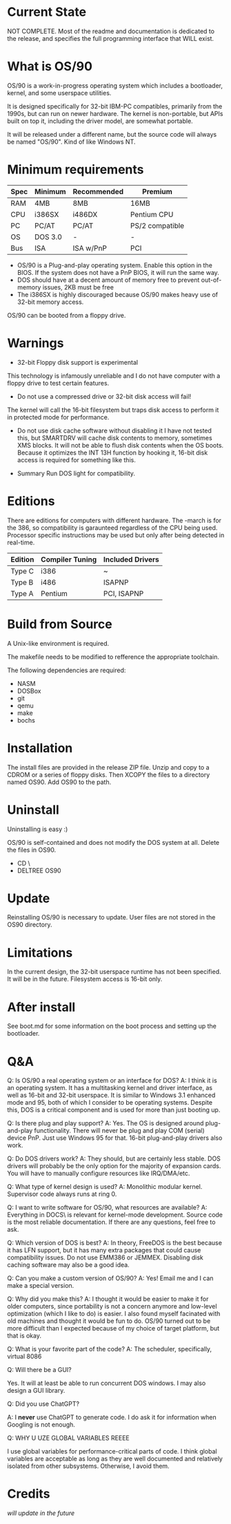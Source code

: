 # Current State

NOT COMPLETE. Most of the readme and documentation is dedicated to the release, and specifies the full programming interface that WILL exist.

# What is OS/90

OS/90 is a work-in-progress operating system which includes a bootloader, kernel, and some userspace utilities.

It is designed specifically for 32-bit IBM-PC compatibles, primarily from the 1990s, but can run on newer hardware. The kernel is non-portable, but APIs built on top it, including the driver model, are somewhat portable.

It will be released under a different name, but the source code will always be named "OS/90". Kind of like Windows NT.

# Minimum requirements

|Spec|Minimum|Recommended|Premium|
-|-|-|-
RAM | 4MB      | 8MB       | 16MB
CPU | i386SX   | i486DX    | Pentium CPU
PC  | PC/AT    | PC/AT     | PS/2 compatible
OS  | DOS 3.0  | -         | -
Bus | ISA      | ISA w/PnP | PCI

* OS/90 is a Plug-and-play operating system. Enable this option in the BIOS. If the system does not have a PnP BIOS, it will run the same way.
* DOS should have at a decent amount of memory free to prevent out-of-memory issues, 2KB must be free
* The i386SX is highly discouraged because OS/90 makes heavy use of 32-bit memory access.

OS/90 can be booted from a floppy drive.

# Warnings

* 32-bit Floppy disk support is experimental

This technology is infamously unreliable and I do not have computer with a floppy drive to test certain features.

* Do not use a compressed drive or 32-bit disk access will fail!

The kernel will call the 16-bit filesystem but traps disk access to perform it in protected mode for performance.

* Do not use disk cache software without disabling it
I have not tested this, but SMARTDRV will cache disk contents to memory, sometimes XMS blocks. It will not be able to flush disk contents when the OS boots. Because it optimizes the INT 13H function by hooking it, 16-bit disk access is required for something like this.

* Summary
Run DOS light for compatibility.

# Editions

There are editions for computers with different hardware. The -march is for the 386, so compatibility is garaunteed regardless of the CPU being used. Processor specific instructions may be used but only after being detected in real-time.

|Edition|Compiler Tuning|Included Drivers|
-|-|-
Type C| i386      | ~
Type B| i486      | ISAPNP
Type A| Pentium   | PCI, ISAPNP

# Build from Source

A Unix-like environment is required.

The makefile needs to be modified to refference the appropriate toolchain.

The following dependencies are required:

* NASM
* DOSBox
* git
* qemu
* make
* bochs

# Installation

The install files are provided in the release ZIP file. Unzip and copy to a CDROM or a series of floppy disks. Then XCOPY the files to a directory named OS90. Add OS90 to the path.

# Uninstall

Uninstalling is easy :)

OS/90 is self-contained and does not modify the DOS system at all. Delete the files in OS90.

* CD \
* DELTREE OS90

# Update

Reinstalling OS/90 is necessary to update. User files are not stored in the OS90 directory.

# Limitations

In the current design, the 32-bit userspace runtime has not been specified. It will be in the future. Filesystem access is 16-bit only.

# After install

See boot.md for some information on the boot process and setting up the bootloader.

# Q&A

Q: Is OS/90 a real operating system or an interface for DOS?
A: I think it is an operating system. It has a multitasking kernel and driver interface, as well as 16-bit and 32-bit userspace. It is similar to Windows 3.1 enhanced mode and 95, both of which I consider to be operating systems. Despite this, DOS is a critical component and is used for more than just booting up.

Q: Is there plug and play support?
A: Yes. The OS is designed around plug-and-play functionality. There will never be plug and play COM (serial) device PnP. Just use Windows 95 for that. 16-bit plug-and-play drivers also work.

Q: Do DOS drivers work?
A: They should, but are certainly less stable. DOS drivers will probably be the only option for the majority of expansion cards. You will have to manually configure resources like IRQ/DMA/etc.

Q: What type of kernel design is used?
A: Monolithic modular kernel. Supervisor code always runs at ring 0.

Q: I want to write software for OS/90, what resources are available?
A: Everything in DOCS\ is relevant for kernel-mode development. Source code is the most reliable documentation. If there are any questions, feel free to ask.

Q: Which version of DOS is best?
A: In theory, FreeDOS is the best because it has LFN support, but it has many extra packages that could cause compatibility issues. Do not use EMM386 or JEMMEX. Disabling disk caching software may also be a good idea.

Q: Can you make a custom version of OS/90?
A: Yes! Email me and I can make a special version.

Q: Why did you make this?
A: I thought it would be easier to make it for older computers, since portability is not a concern anymore and low-level optimization (which I like to do) is easier. I also found myself facinated with old machines and thought it would be fun to do. OS/90 turned out to be more difficult than I expected because of my choice of target platform, but that is okay.

Q: What is your favorite part of the code?
A: The scheduler, specifically, virtual 8086

Q: Will there be a GUI?

Yes. It will at least be able to run concurrent DOS windows. I may also design a GUI library.

Q: Did you use ChatGPT?

A: I __never__ use ChatGPT to generate code. I do ask it for information when Googling is not enough.

Q: WHY U UZE GLOBAL VARIABLES REEEE

I use global variables for performance-critical parts of code. I think global variables are acceptable as long as they are well documented and relatively isolated from other subsystems. Otherwise, I avoid them.

# Credits

*will update in the future*
